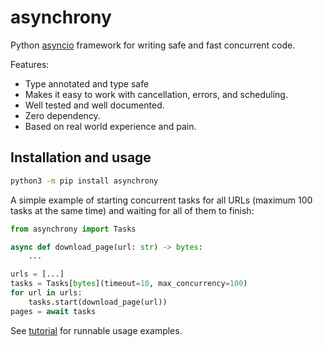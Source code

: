 # asynchrony

Python [asyncio](https://docs.python.org/3/library/asyncio.html) framework for writing safe and fast concurrent code.

Features:

+ Type annotated and type safe
+ Makes it easy to work with cancellation, errors, and scheduling.
+ Well tested and well documented.
+ Zero dependency.
+ Based on real world experience and pain.

## Installation and usage

```bash
python3 -m pip install asynchrony
```

A simple example of starting concurrent tasks for all URLs (maximum 100 tasks at the same time) and waiting for all of them to finish:

```python
from asynchrony import Tasks

async def download_page(url: str) -> bytes:
    ...

urls = [...]
tasks = Tasks[bytes](timeout=10, max_concurrency=100)
for url in urls:
    tasks.start(download_page(url))
pages = await tasks
```

See [tutorial](./tutorial) for runnable usage examples.
